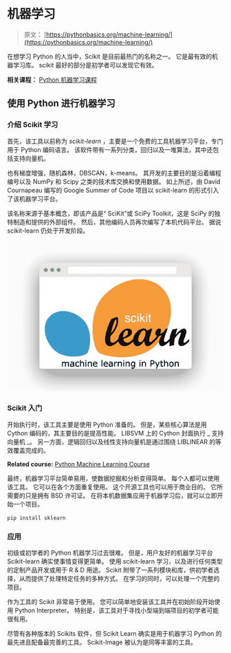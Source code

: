 # 机器学习

> 原文： [https://pythonbasics.org/machine-learning/](https://pythonbasics.org/machine-learning/)

在想学习 Python 的人当中，Scikit 是目前最热门的名称之一。 它是最有效的机器学习库。 scikit 最好的部分是初学者可以发现它有效。

**相关课程：** [Python 机器学习课程](https://gum.co/MnRYU)

## 使用 Python 进行机器学习

### 介绍 Scikit 学习

首先，该工具以前称为 _scikit-learn_ ，主要是一个免费的工具机器学习平台，专门用于 Python 编码语言。 该软件带有一系列分类，回归以及一堆算法，其中还包括支持向量机。

也有梯度增强，随机森林，DBSCAN，k-means。 其开发的主要目的是沿着编程编号以及 NumPy 和 Scipy 之类的技术库交换和使用数据。 如上所述，由 David Cournapeau 编写的 Google Summer of Code 项目以 scikit-learn 的形式引入了该机器学习平台。

该名称来源于基本概念，即该产品是“ SciKit”或 SciPy Toolkit，这是 SciPy 的独特制造和提供的外部组件。 然后，其他编码人员再次编写了本机代码平台。 据说 scikit-learn 仍处于开发阶段。

![sklearn machine learning python](img/fd8e8017293a8080614eefedfdc5c6b2.jpg)

### Scikit 入门

开始执行时，该工具主要是使用 Python 准备的。 但是，某些核心算法是用 Cython 编码的，其主要目的是提高性能。 LIBSVM 上的 Cython 封面执行 _ 支持向量机 _。 另一方面，逻辑回归以及线性支持向量机是通过围绕 LIBLINEAR 的等效覆盖完成的。

**Related course:** [Python Machine Learning Course](https://gum.co/MnRYU)

最终，机器学习平台简单易用，使数据挖掘和分析变得简单。 每个人都可以使用该工具。 它可以在各个方面重复使用。 这个开源工具也可以用于商业目的。 它所需要的只是拥有 BSD 许可证。 在将本机数据集应用于机器学习后，就可以立即开始一个项目。

```
pip install sklearn

```

### 应用

初级或初学者的 Python 机器学习过去很难。 但是，用户友好的机器学习平台 Scikit-learn 确实使事情变得更简单。 使用 scikit-learn 学习，以及进行任何类型的定制产品开发或用于 R & D 用途。 Scikit 附带了一系列模块和库，供初学者选择，从而提供了处理特定任务的多种方式。 在学习的同时，可以处理一个完整的项目。

作为工具的 Scikit 非常易于使用。 您可以简单地安装该工具并在初始阶段开始使用 Python Interpreter。 特别是，该工具对于寻找小型端到端项目的初学者可能很有用。

尽管有各种版本的 Scikits 软件，但 Scikit Learn 确实是用于机器学习 Python 的最先进且配备最完善的工具。 Scikit-Image 被认为是同等丰富的工具。